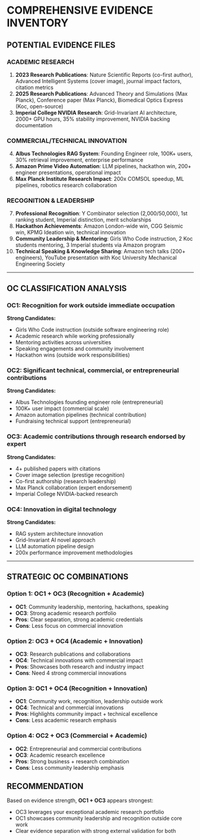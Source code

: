 # COMPREHENSIVE EVIDENCE INVENTORY

## POTENTIAL EVIDENCE FILES

### ACADEMIC RESEARCH

1. **2023 Research Publications**: Nature Scientific Reports (co-first author), Advanced Intelligent Systems (cover image), journal impact factors, citation metrics
2. **2025 Research Publications**: Advanced Theory and Simulations (Max Planck), Conference paper (Max Planck), Biomedical Optics Express (Koc, open-source)
3. **Imperial College NVIDIA Research**: Grid-Invariant AI architecture, 2000+ GPU hours, 35% stability improvement, NVIDIA backing documentation

### COMMERCIAL/TECHNICAL INNOVATION

4. **Albus Technologies RAG System**: Founding Engineer role, 100K+ users, 30% retrieval improvement, enterprise performance
5. **Amazon Prime Video Automation**: LLM pipelines, hackathon win, 200+ engineer presentations, operational impact
6. **Max Planck Institute Research Impact**: 200x COMSOL speedup, ML pipelines, robotics research collaboration

### RECOGNITION & LEADERSHIP

7. **Professional Recognition**: Y Combinator selection (2,000/50,000), 1st ranking student, Imperial distinction, merit scholarships
8. **Hackathon Achievements**: Amazon London-wide win, CGG Seismic win, KPMG Ideation win, technical innovation
9. **Community Leadership & Mentoring**: Girls Who Code instruction, 2 Koc students mentoring, 3 Imperial students via Amazon program
10. **Technical Speaking & Knowledge Sharing**: Amazon tech talks (200+ engineers), YouTube presentation with Koc University Mechanical Engineering Society

---

## OC CLASSIFICATION ANALYSIS

### OC1: Recognition for work outside immediate occupation

**Strong Candidates:**

- Girls Who Code instruction (outside software engineering role)
- Academic research while working professionally
- Mentoring activities across universities
- Speaking engagements and community involvement
- Hackathon wins (outside work responsibilities)

### OC2: Significant technical, commercial, or entrepreneurial contributions

**Strong Candidates:**

- Albus Technologies founding engineer role (entrepreneurial)
- 100K+ user impact (commercial scale)
- Amazon automation pipelines (technical contribution)
- Fundraising technical support (entrepreneurial)

### OC3: Academic contributions through research endorsed by expert

**Strong Candidates:**

- 4+ published papers with citations
- Cover image selection (prestige recognition)
- Co-first authorship (research leadership)
- Max Planck collaboration (expert endorsement)
- Imperial College NVIDIA-backed research

### OC4: Innovation in digital technology

**Strong Candidates:**

- RAG system architecture innovation
- Grid-Invariant AI novel approach
- LLM automation pipeline design
- 200x performance improvement methodologies

---

## STRATEGIC OC COMBINATIONS

### Option 1: OC1 + OC3 (Recognition + Academic)

- **OC1**: Community leadership, mentoring, hackathons, speaking
- **OC3**: Strong academic research portfolio
- **Pros**: Clear separation, strong academic credentials
- **Cons**: Less focus on commercial innovation

### Option 2: OC3 + OC4 (Academic + Innovation)

- **OC3**: Research publications and collaborations
- **OC4**: Technical innovations with commercial impact
- **Pros**: Showcases both research and industry impact
- **Cons**: Need 4 strong commercial innovations

### Option 3: OC1 + OC4 (Recognition + Innovation)

- **OC1**: Community work, recognition, leadership outside work
- **OC4**: Technical and commercial innovations
- **Pros**: Highlights community impact + technical excellence
- **Cons**: Less academic research emphasis

### Option 4: OC2 + OC3 (Commercial + Academic)

- **OC2**: Entrepreneurial and commercial contributions
- **OC3**: Academic research excellence
- **Pros**: Strong business + research combination
- **Cons**: Less community leadership emphasis

## RECOMMENDATION

Based on evidence strength, **OC1 + OC3** appears strongest:

- OC3 leverages your exceptional academic research portfolio
- OC1 showcases community leadership and recognition outside core work
- Clear evidence separation with strong external validation for both
